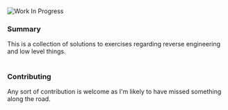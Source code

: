 #  
![Work In Progress](https://img.shields.io/badge/Status-%20Work%20in%20Progress-blue.svg?style=flat-squared)  

### Summary ###

This is a collection of solutions to exercises regarding reverse
engineering and low level things.

#  

### Contributing ###

Any sort of contribution is welcome as I'm likely to have missed something
along the road.
